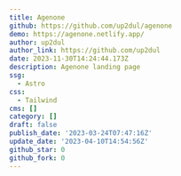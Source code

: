 ```yaml
---
title: Agenone
github: https://github.com/up2dul/agenone
demo: https://agenone.netlify.app/
author: up2dul
author_link: https://github.com/up2dul
date: 2023-11-30T14:24:44.173Z
description: Agenone landing page
ssg:
  - Astro
css:
  - Tailwind
cms: []
category: []
draft: false
publish_date: '2023-03-24T07:47:16Z'
update_date: '2023-04-10T14:54:56Z'
github_star: 0
github_fork: 0
---
```

